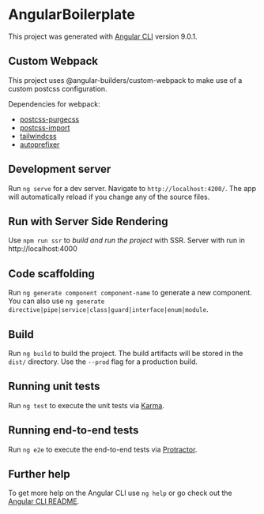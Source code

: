 # AngularBoilerplate

This project was generated with [Angular CLI](https://github.com/angular/angular-cli) version 9.0.1.

## Custom Webpack

This project uses @angular-builders/custom-webpack to make use of a custom postcss configuration.

Dependencies for webpack:

- [postcss-purgecss](https://github.com/FullHuman/purgecss)
- [postcss-import](https://github.com/postcss/postcss-import)
- [tailwindcss](https://github.com/tailwindcss/tailwindcss)
- [autoprefixer](https://github.com/postcss/autoprefixer)

## Development server

Run `ng serve` for a dev server. Navigate to `http://localhost:4200/`. The app will automatically reload if you change any of the source files.

## Run with Server Side Rendering

Use `npm run ssr` to _build and run the project_ with SSR. Server with run in http://localhost:4000

## Code scaffolding

Run `ng generate component component-name` to generate a new component. You can also use `ng generate directive|pipe|service|class|guard|interface|enum|module`.

## Build

Run `ng build` to build the project. The build artifacts will be stored in the `dist/` directory. Use the `--prod` flag for a production build.

## Running unit tests

Run `ng test` to execute the unit tests via [Karma](https://karma-runner.github.io).

## Running end-to-end tests

Run `ng e2e` to execute the end-to-end tests via [Protractor](http://www.protractortest.org/).

## Further help

To get more help on the Angular CLI use `ng help` or go check out the [Angular CLI README](https://github.com/angular/angular-cli/blob/master/README.md).
